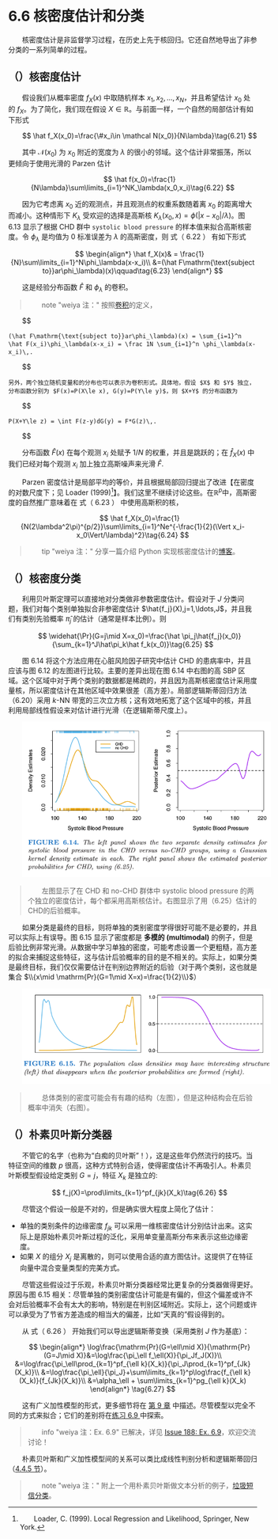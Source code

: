 # 6.6 核密度估计和分类
<style>p{text-indent:2em;2}</style>

核密度估计是非监督学习过程，在历史上先于核回归。它还自然地导出了非参分类的一系列简单的过程。

## （）核密度估计

假设我们从概率密度 $f_X(x)$ 中取随机样本 $x_1,x_2,\ldots,x_N$，并且希望估计 $x_0$ 处的 $f_X$。为了简化，我们现在假设 $X\in \mathbb{R}$。与前面一样，一个自然的局部估计有如下形式


$$
\hat f_X(x_0)=\frac{\#x_i\in \mathcal N(x_0)}{N\lambda}\tag{6.21}
$$

其中 $\mathcal N(x_0)$ 为 $x_0$ 附近的宽度为 $\lambda$ 的很小的邻域。这个估计非常振荡，所以更倾向于使用光滑的 Parzen 估计

$$
\hat f(x_0)=\frac{1}{N\lambda}\sum\limits_{i=1}^NK_\lambda(x_0,x_i)\tag{6.22}
$$

因为它考虑离 $x_0$ 近的观测点，并且观测点的权重系数随着离 $x_0$ 的距离增大而减小。这种情形下 $K_\lambda$ 受欢迎的选择是高斯核 $K_\lambda(x_0,x)=\phi(\vert x-x_0\vert/\lambda)$。图 6.13 显示了根据 CHD 群中 `systolic blood pressure` 的样本值来拟合高斯核密度。令 $\phi_\lambda$ 是均值为 0 标准误差为 $\lambda$ 的高斯密度，则 式（ 6.22 ） 有如下形式

$$
\begin{align*}
\hat f_X(x)& = \frac{1}{N}\sum\limits_{i=1}^N\phi_\lambda(x-x_i)\\
&=(\hat F\mathrm{\text{subject to}}ar\phi_\lambda)(x)\qquad\tag{6.23}
\end{align*}
$$

这是经验分布函数 $\hat F$ 和 $\phi_\lambda$ 的卷积。

> note "weiya 注："
    按照[卷积](https://en.wikipedia.org/wiki/Convolution)的定义，
    
$$

    (\hat F\mathrm{\text{subject to}}ar\phi_\lambda)(x) = \sum_{i=1}^n \hat F(x_i)\phi_\lambda(x-x_i) = \frac 1N \sum_{i=1}^n \phi_\lambda(x-x_i)\,.
    
$$

    另外，两个独立随机变量和的分布也可以表示为卷积形式。具体地，假设 $X$ 和 $Y$ 独立，分布函数分别为 $F(x)=P(X\le x), G(y)=P(Y\le y)$，则 $X+Y$ 的分布函数为
    
$$

    P(X+Y\le z) = \int F(z-y)dG(y) = F*G(z)\,.
    
$$

分布函数 $\hat F(x)$ 在每个观测 $x_i$ 处赋予 $1/N$ 的权重，并且是跳跃的；在 $\hat f_X(x)$ 中我们已经对每个观测 $x_i$ 加上独立高斯噪声来光滑 $\hat F$.

Parzen 密度估计是局部平均的等价，并且根据局部回归提出了改进【在密度的对数尺度下；见 Loader (1999)[^1]】。我们这里不继续讨论这些。在$\mathbb{R}^p$中，高斯密度的自然推广意味着在 式（ 6.23 ） 中使用高斯积的核，


$$
\hat f_X(x_0)=\frac{1}{N(2\lambda^2\pi)^{p/2}}\sum\limits_{i=1}^Ne^{-\frac{1}{2}(\Vert x_i-x_0\Vert/\lambda)^2}\tag{6.24}
$$

[^1]: Loader, C. (1999). Local Regression and Likelihood, Springer, New York.

> tip "weiya 注："
    分享一篇介绍 Python 实现核密度估计的[博客](https://jakevdp.github.io/blog/2013/12/01/kernel-density-estimation/)。

## （）核密度分类

利用贝叶斯定理可以直接地对分类做非参数密度估计。假设对于 $J$ 分类问题，我们对每个类别单独拟合非参密度估计 $\hat{f_j}(X),j=1,\ldots,J$，并且我们有类别先验概率 $\hat \pi_j$ 的估计（通常是样本比例）。则

$$
\widehat{\Pr}(G=j\mid X=x_0)=\frac{\hat \pi_j\hat{f_j}(x_0)}{\sum_{k=1}^J\hat\pi_k\hat f_k(x_0)}\tag{6.25}
$$

图 6.14 将这个方法应用在心脏风险因子研究中估计 CHD 的患病率中，并且应该与图 6.12 的左图进行比较。主要的差异出现在图 6.14 中右图的高 SBP 区域。这个区域中对于两个类别的数据都是稀疏的，并且因为高斯核密度估计采用度量核，所以密度估计在其他区域中效果很差（高方差）。局部逻辑斯蒂回归方法（6.20）采用 $k$-NN 带宽的三次立方核；这有效地拓宽了这个区域中的核，并且利用局部线性假设来对估计进行光滑（在逻辑斯蒂尺度上）。

![](../img/06/fig6.14.png)

> 左图显示了在 CHD 和 no-CHD 群体中 systolic blood pressure 的两个独立的密度估计，每个都采用高斯核估计。右图显示了用（6.25）估计的CHD的后验概率。

如果分类是最终的目标，则将单独的类别密度学得很好可能不是必要的，并且可以实际上有误导。图 6.15 显示了密度都是 **多模的 (multimodal)** 的例子，但是后验比例非常光滑。从数据中学习单独的密度，可能考虑设置一个更粗糙，高方差的拟合来捕捉这些特征，这与估计后验概率的目的是不相关的。实际上，如果分类是最终目标，我们仅仅需要估计在判别边界附近的后验（对于两个类别，这也就是集合 $\\{x\mid \mathrm{Pr}(G=1\mid X=x)=\frac{1}{2}\\}$）

![](../img/06/fig6.15.png)

> 总体类别的密度可能会有有趣的结构（左图），但是这种结构会在后验概率中消失（右图）。

## （）朴素贝叶斯分类器

不管它的名字（也称为“白痴的贝叶斯”！），这是这些年仍然流行的技巧。当特征空间的维数 $p$ 很高，这种方式特别合适，使得密度估计不再吸引人。朴素贝叶斯模型假设给定类别 $G=j$，特征 $X_k$ 是独立的:


$$
f_j(X)=\prod\limits_{k=1}^pf_{jk}(X_k)\tag{6.26}
$$

尽管这个假设一般是不对的，但是确实很大程度上简化了估计：

- 单独的类别条件的边缘密度 $f_{jk}$ 可以采用一维核密度估计分别估计出来。这实际上是原始朴素贝叶斯过程的泛化，采用单变量高斯分布来表示这些边缘密度。
- 如果 $X$ 的组分 $X_j$ 是离散的，则可以使用合适的直方图估计。这提供了在特征向量中混合变量类型的完美方式。

尽管这些假设过于乐观，朴素贝叶斯分类器经常比更复杂的分类器做得更好。原因与图 6.15 相关：尽管单独的类别密度估计可能是有偏的，但这个偏差或许不会对后验概率不会有太大的影响，特别是在判别区域附近。实际上，这个问题或许可以承受为了节省方差造成的相当大的偏差，比如“天真的”假设得到的。

从 式（ 6.26 ） 开始我们可以导出逻辑斯蒂变换（采用类别 $J$ 作为基底）：


$$
\begin{align*}
\log\frac{\mathrm{Pr}(G=\ell\mid X)}{\mathrm{Pr}(G=J\mid X)}&=\log\frac{\pi_\ell f_\ell(X)}{\pi_Jf_J(X)}\\
&=\log\frac{\pi_\ell\prod_{k=1}^pf_{\ell k}(X_k)}{\pi_J\prod_{k=1}^pf_{Jk}(X_k)}\\
&=\log\frac{\pi_\ell}{\pi_J}+\sum\limits_{k=1}^p\log\frac{f_{\ell k}(X_k)}{f_{Jk}(X_k)}\\
&=\alpha_\ell + \sum\limits_{k=1}^pg_{\ell k}(X_k)
\end{align*}
\tag{6.27}
$$

这有广义加性模型的形式，更多细节将在 [第 9 章](../09-Additive-Models-Trees-and-Related-Methods/9.0-Introduction/index.html) 中描述。尽管模型以完全不同的方式来拟合；它们的差别将在[练习 6.9 ](https://github.com/szcf-weiya/ESL-CN/issues/188)中探索。

> info "weiya 注：Ex. 6.9"
    已解决，详见 [Issue 188: Ex. 6.9](https://github.com/szcf-weiya/ESL-CN/issues/188)，欢迎交流讨论！

朴素贝叶斯和广义加性模型间的关系可以类比成线性判别分析和逻辑斯蒂回归（[4.4.5 节](../04-Linear-Methods-for-Classification/4.4-Logistic-Regression/index.html#lda)）。

> note "weiya 注："
    附上一个用朴素贝叶斯做文本分析的例子，[垃圾短信分类](https://github.com/szcf-weiya/ESL-CN/tree/master/code/NaiveBayes)。
